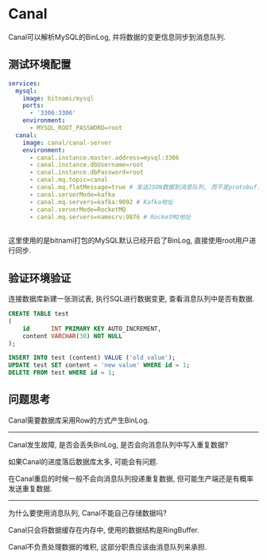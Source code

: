 # Canal

Canal可以解析MySQL的BinLog, 并将数据的变更信息同步到消息队列.

## 测试环境配置

```yaml
services:
  mysql:
    image: bitnami/mysql
    ports:
      - '3306:3306'
    environment:
      - MYSQL_ROOT_PASSWORD=root
  canal:
    image: canal/canal-server
    environment:
      - canal.instance.master.address=mysql:3306
      - canal.instance.dbUsername=root
      - canal.instance.dbPassword=root
      - canal.mq.topic=canal
      - canal.mq.flatMessage=true # 发送JSON数据到消息队列, 而不是protobuf.
      - canal.serverMode=kafka
      - canal.mq.servers=kafka:9092 # Kafka地址
      - canal.serverMode=RocketMQ
      - canal.mq.servers=namesrv:9876 # RocketMQ地址
      
```

这里使用的是bitnami打包的MySQL默认已经开启了BinLog, 直接使用root用户进行同步.

## 验证环境验证

连接数据库新建一张测试表, 执行SQL进行数据变更, 查看消息队列中是否有数据.

```sql
CREATE TABLE test
(
    id      INT PRIMARY KEY AUTO_INCREMENT,
    content VARCHAR(30) NOT NULL
);

INSERT INTO test (content) VALUE ('old value');
UPDATE test SET content = 'new value' WHERE id = 1;
DELETE FROM test WHERE id = 1;
```

## 问题思考

Canal需要数据库采用Row的方式产生BinLog.

---

Canal发生故障, 是否会丢失BinLog, 是否会向消息队列中写入重复数据?

如果Canal的进度落后数据库太多, 可能会有问题.

在Canal重启的时候一般不会向消息队列投递重复数据, 但可能生产端还是有概率发送重复数据.

---

为什么要使用消息队列, Canal不能自己存储数据吗?

Canal只会将数据缓存在内存中, 使用的数据结构是RingBuffer.

Canal不负责处理数据的堆积, 这部分职责应该由消息队列来承担.
